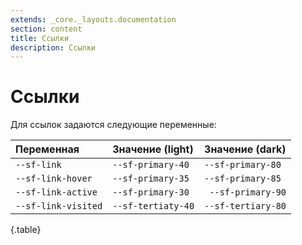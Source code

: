 ```yaml
---
extends: _core._layouts.documentation
section: content
title: Ссылки
description: Ссылки
---
```


# Ссылки

Для ссылок задаются следующие переменные:

| Переменная          | Значение (light)   | Значение (dark)    |
|:--------------------|:-------------------|:-------------------|
| `--sf-link`         | `--sf-primary-40`  | `--sf-primary-80`  |
| `--sf-link-hover`   | `--sf-primary-35`  | `--sf-primary-85`  |
| `--sf-link-active`  | `--sf-primary-30`  | ` --sf-primary-90` |
| `--sf-link-visited` | `--sf-tertiaty-40` | `--sf-tertiary-80` |
{.table}
